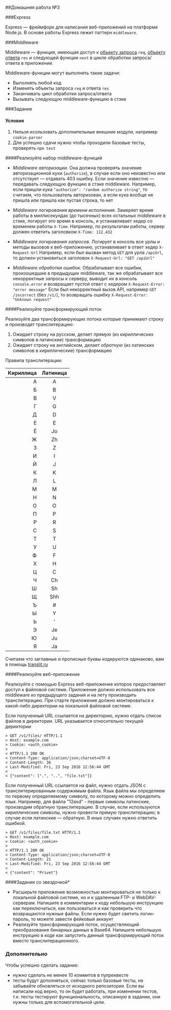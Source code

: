 ##Домашняя работа №3

###Express

Express &mdash; фреймфорк для написания веб-приложений на платформе Node.js. В основе работы Express лежит паттерн `middleware`.

###Middleware

Middleware &mdash; функция, имеющая доступ к [объекту запроса](http://expressjs.com/en/4x/api.html#req) `req`, [объекту ответа](http://expressjs.com/en/4x/api.html#res) `res` и следующей функции `next` в цикле обработки запроса/ответа в приложении.

Middleware-функции могут выполнять такие задачи:

- Выполнять любой код
- Изменять объекты запроса `req` и ответа `res`
- Заканчивать цикл обработки запроса/ответа
- Вызывать следующую middleware-функцию в стэке


###Задание

#### Условия
1. Нельзя исользовать дополнительные внешние модули, например `cookie-parser`
1. Для успешно сдачи нужно чтобы проходили базовые тесты, проверять `npm test`

####Реализуйте набор middleware-функций

- _Middleware авторизации_. 
Она должна проверять значение авторизационной куки (`authorize`), 
в случае если оно неизвестно или отсутствует &mdash; отдавать 403 ошибку. 
Если значение известно &mdash; передавать следующую функцию в стэке middleware. 
Например, если пришли кука `"authorize": "random authorize string"`, то считаем, что пользователь авторизован, а
если кука вообще не пришла или пришла как пустая строка, то нет

- _Middleware логирования времени исполнения_. 
Замеряет время работы в миллисекундах (до тысячных) всех остальных middleware в стэке, 
логирует это время в консоль, и устанавливает хедер со временем работы `X-Time`.
Например, по результатам работы, сервер должен ответить заголовком `X-Time: 112.432`

- _Middleware логирования запросов_. 
Логирует в консоль все урлы и методы вызовов к веб-приложению, устанавливает в ответ хедер `X-Request-Url`
Например, если был вызван метод `GET` для урла `/apiUrl`, то должен установиться заголовок `X-Request-Url: "GET /apiUrl"`

- _Middleware обработки ошибок_. 
Обрабатывает все ошибки, произошедшие в предыдущих middleware, так же обрабатывает все некорректные запросы к серверу,
выводит их в консоль `console.error` и возвращает пустой ответ с хедером `X-Request-Error: "error message"` 
Если был некорректный вызов API, например `GET /incorrect` (без `/v1/`), то
возвращать ошибку `X-Request-Error: "Unknown request"`

####Реализуйте трансформирующий поток

Реализуйте два трансформирующих потока которые принимают строку и производят транслитерацию:
 
1. Ожидает строку на русском, делает _прямую_ (из кириллических символов в латинские) трансформацию
2. Ожидает строку на английском, делает _обратную_ (из латинских символов в кириллические) трансформацию

Правила транслитерации:

| Кириллица | Латиница |
| ---------:|:--------:|
| А         | A        |
| Б         | B        |
| В         | V        |
| Г         | G        |
| Д         | D        |
| Е         | E        |
| Ё         | Jo       |
| Ж         | Zh       |
| З         | Z        |
| И         | I        |
| Й         | J        |
| К         | K        |
| Л         | L        |
| М         | M        |
| Н         | N        |
| О         | O        |
| П         | P        |
| Р         | R        |
| С         | S        |
| Т         | T        |
| У         | U        |
| Ф         | F        |
| Х         | H        |
| Ц         | C        |
| Ч         | Ch       |
| Ш         | Sh       |
| Щ         | Shh      |
| Ъ         | #        |
| Ы         | Y        |
| Ь         | '        |
| Э         | Je       |
| Ю         | Ju       |
| Я         | Ja       |

Считаем что заглавные и прописные буквы кодируются одинаково, вам в помощь [translit.ru](http://translit.net/)

####Реализуйте веб-приложение

Реализуйте с помощью Express веб-приложение которое предоставляет доступ к файловой системе. 
Приложение должно использовать все middleware из предыдущего задания и на лету производить транслитерацию. 
При старте приложение должно монтироваться к какой-либо директории на локальной файловой системе.

Если полученный URL ссылается на директорию, нужно отдать список файлов в директории. 
URL указывается относительно текущей дериктории

```
> GET /v1/files/ HTTP/1.1
> Host: example.com
> Cookie: <auth_cookie>
>
< HTTP/1.1 200 OK
< Content-Type: application/json;charset=UTF-8
< Content-Length: 36
< Last-Modified: Fri, 23 Sep 2016 12:56:44 GMT
<
< {"content": [".", "..", "file.txt"]}
```

Если полученный URL ссылается на файл, нужно отдать JSON с транслитерированным содержимым файла.
Язык файла мы определяем по первому определяемому символу, по которому можно определить язык.
Например, для файла "12asd" - первые символы латинские, производим обратную транслитерацию.
В случае, если используются кириллические символы, нужно провести прямую транслитерацию; 
в случае если латинские &mdash; обратную. В иных случаях нужно ответить ошибкой.

```
> GET /v1/files/file.txt HTTP/1.1
> Host: example.com
> Cookie: <auth_cookie>
>
< HTTP/1.1 200 OK
< Content-Type: application/json;charset=UTF-8
< Content-Length: 21
< Last-Modified: Fri, 23 Sep 2016 12:56:44 GMT
<
< {"content": "Privet"}
```

####Задания со звездочкой*

- Расширьте приложение возможностью монтироваться не только к локальной файловой системе, 
но и к удаленным FTP- и WebDAV-серверам. Напишите в комментарии к коду небольшую инструкцию как переключаться, 
как пользоваться и как проверить что возвращаются нужные файлы. Если нужно будет светить логин-пароль, то
можете завести фейковый аккаунт
- Реализуйте трансформирующий поток, осуществляющий преобразование бинарных данных в Base64.
Напишите небольшую инструкцию в коде как запустить данный трансформирующий поток вместо транслитерационного.

### Дополнительно
Чтобы успешно сделать задание:

- нужно сделать не менее 10 коммитов в пулреквесте
- тесты будут дополняться, сейчас только базовые тесты, не забывайте обновляться от исходного репозитория.
Если вы написали код верно, то он будет работать, при изменении тестов, т.к. тесты тестируют функциональность,
описанную в задании, они нужны только для вспомогательной цели.
